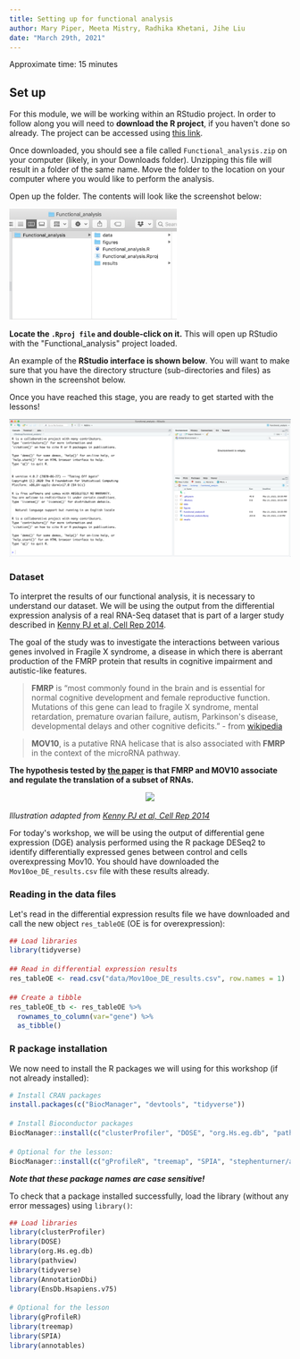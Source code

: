 ```yaml
---
title: Setting up for functional analysis
author: Mary Piper, Meeta Mistry, Radhika Khetani, Jihe Liu
date: "March 29th, 2021"
---
```


Approximate time: 15 minutes

## Set up

For this module, we will be working within an RStudio project. In order to follow along you will need to **download the R project**, if you haven't done so already. The project can be accessed using [this link](https://github.com/hbctraining/Training-modules/blob/master/data/Functional_analysis.zip?raw=true).

Once downloaded, you should see a file called `Functional_analysis.zip` on your computer (likely, in your Downloads folder). Unzipping this file will result in a folder of the same name. Move the folder to the location on your computer where you would like to perform the analysis.

Open up the folder. The contents will look like the screenshot below:

<img src="../img/directory_structure.png" width="300">

**Locate the `.Rproj file` and double-click on it.** This will open up RStudio with the "Functional_analysis" project loaded. 

An example of the **RStudio interface is shown below**. You will want to make sure that you have the directory structure (sub-directories and files) as shown in the screenshot below. 

Once you have reached this stage, you are ready to get started with the lessons!

<p align="center">
<img src="../img/rstudio_interface.png" >
</p>

### Dataset

To interpret the results of our functional analysis, it is necessary to understand our dataset. We will be using the output from the differential expression analysis of a real RNA-Seq dataset that is part of a larger study described in [Kenny PJ et al, Cell Rep 2014](http://www.ncbi.nlm.nih.gov/pubmed/25464849). 

The goal of the study was to investigate the interactions between various genes involved in Fragile X syndrome, a disease in which there is aberrant production of the FMRP protein that results in cognitive impairment and autistic-like features.

> **FMRP** is “most commonly found in the brain and is essential for normal cognitive development and female reproductive function. Mutations of this gene can lead to fragile X syndrome, mental retardation, premature ovarian failure, autism, Parkinson's disease, developmental delays and other cognitive deficits.” - from [wikipedia](https://en.wikipedia.org/wiki/FMR1)

> **MOV10**, is a putative RNA helicase that is also associated with **FMRP** in the context of the microRNA pathway. 

**The hypothesis tested by [the paper](http://www.ncbi.nlm.nih.gov/pubmed/25464849) is that FMRP and MOV10 associate and regulate the translation of a subset of RNAs.**

<p align="center">
<img src="../img/mov10-model.png" width="400">
</p>

<cite>Illustration adapted from [Kenny PJ et al, Cell Rep 2014](http://www.ncbi.nlm.nih.gov/pubmed/25464849)</cite>

For today's workshop, we will be using the output of differential gene expression (DGE) analysis performed using the R package DESeq2 to identify differentially expressed genes between control and cells overexpressing Mov10. You should have downloaded the `Mov10oe_DE_results.csv` file with these results already.

### Reading in the data files

Let's read in the differential expression results file we have downloaded and call the new object `res_tableOE` (OE is for overexpression):

```r
## Load libraries
library(tidyverse)

## Read in differential expression results
res_tableOE <- read.csv("data/Mov10oe_DE_results.csv", row.names = 1)

## Create a tibble
res_tableOE_tb <- res_tableOE %>%
  rownames_to_column(var="gene") %>% 
  as_tibble()


```

### R package installation

We now need to install the R packages we will using for this workshop (if not already installed): 
 
```r
# Install CRAN packages
install.packages(c("BiocManager", "devtools", "tidyverse"))

# Install Bioconductor packages
BiocManager::install(c("clusterProfiler", "DOSE", "org.Hs.eg.db", "pathview", "AnnotationDbi", "EnsDb.Hsapiens.v75"))

# Optional for the lesson:
BiocManager::install(c("gProfileR", "treemap", "SPIA", "stephenturner/annotables"))
```

_**Note that these package names are case sensitive!**_


To check that a package installed successfully, load the library (without any error messages) using `library()`:

```r
## Load libraries
library(clusterProfiler)
library(DOSE)
library(org.Hs.eg.db)
library(pathview)
library(tidyverse)
library(AnnotationDbi)
library(EnsDb.Hsapiens.v75)

# Optional for the lesson
library(gProfileR)
library(treemap)
library(SPIA)
library(annotables)
```



